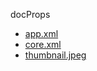 docProps

  * <a href="app.xml">app.xml</a>
  * <a href="core.xml">core.xml</a>
  * <a href="thumbnail.jpeg">thumbnail.jpeg</a>
